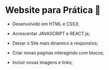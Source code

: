 # Website para Prática :wedding:

- Desenvolvido em HTML e CSS3;

- Acrescentar JAVASCRIPT e REACT.js;

- Deixar o Site mais dinamico e responsivo;

- Criar novas paginas interagindo com blocos;

- Incluir novas imagens e links;

